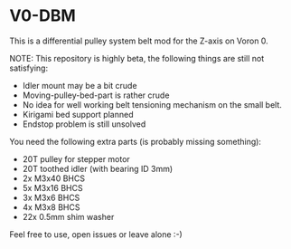 # V0-DBM
This is a differential pulley system belt mod for the Z-axis on Voron 0.

NOTE: This repository is highly beta, the following things are still not satisfying:
- Idler mount may be a bit crude
- Moving-pulley-bed-part is rather crude
- No idea for well working belt tensioning mechanism on the small belt.
- Kirigami bed support planned
- Endstop problem is still unsolved

You need the following extra parts (is probably missing something):
- 20T pulley for stepper motor
- 20T toothed idler (with bearing ID 3mm)
- 2x M3x40 BHCS
- 5x M3x16 BHCS
- 3x M3x6 BHCS
- 4x M3x8 BHCS
- 22x 0.5mm shim washer

Feel free to use, open issues or leave alone :-)
